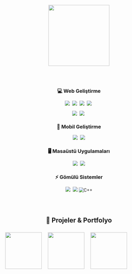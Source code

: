 <div align="center">

  <img height="200" src="https://github-readme-stats.vercel.app/api/top-langs/?username=Ali-Berk&theme=vue-dark&show_icons=true&hide_border=true&layout=donut"> </img>

  <br><br>

  <h3>💻 Web Geliştirme</h3>
  <img src="https://img.shields.io/badge/React-20232A?logo=react&logoColor=61DAFB"></img>&nbsp;
  <img src="https://img.shields.io/badge/Vue.js-35495E?logo=vue.js&logoColor=4FC08D"></img>&nbsp;
  <img src="https://img.shields.io/badge/PHP-777BB4?logo=php&logoColor=fff"></img>&nbsp;
  <img src="https://img.shields.io/badge/CodeIgniter-EF4223?logo=codeigniter&logoColor=white"/>&nbsp;

  <img src="https://img.shields.io/badge/.NET-512BD4?logo=dotnet&logoColor=fff"></img>&nbsp;
  <img src="https://img.shields.io/badge/Django-092E20?logo=django&logoColor=fff"></img>&nbsp;

  <h3>📱 Mobil Geliştirme</h3>
  <img src="https://img.shields.io/badge/React_Native-20232A?logo=react&logoColor=61DAFB"></img>&nbsp;
  <img src="https://img.shields.io/badge/.NET-512BD4?logo=dotnet&logoColor=fff"></img>

  <h3>🖥 Masaüstü Uygulamaları</h3>
  <img src="https://img.shields.io/badge/C%23-239120?logo=c-sharp&logoColor=fff"></img>&nbsp;
  <img src="https://img.shields.io/badge/Python-3776AB?logo=python&logoColor=fff"></img>

  <h3>⚡ Gömülü Sistemler</h3>
  <img src="https://img.shields.io/badge/Arduino-00979D?logo=arduino&logoColor=fff"></img>&nbsp;
  <img src="https://img.shields.io/badge/C-00599C?logo=c&logoColor=fff"></img>
  <img src="https://img.shields.io/badge/C%2B%2B-00599C?logo=c%2B%2B&logoColor=fff" alt="C++">





  <br><br>

<!-- Portfolyo / Repo Carousel -->
<h2>🚀 Projeler & Portfolyo</h2>
<div style="display:flex; overflow-x:auto; gap:20px; padding:10px;">
  <a href="https://github.com/Ali-Berk/Ayvaz-Otomotiv-Stock-Managetment-GUI">
    <img height="120" src="https://github-readme-stats.vercel.app/api/pin/?username=Ali-Berk&repo=Ayvaz-Otomotiv-Stock-Managetment-GUI&theme=vue-dark&hide_border=true">
  </a>
  <a href="https://github.com/Ali-Berk/MKU-Teknoloji-Dijital-Kostebek">
    <img height="120" src="https://github-readme-stats.vercel.app/api/pin/?username=Ali-Berk&repo=MKU-Teknoloji-Dijital-Kostebek&theme=vue-dark&hide_border=true">
  </a>
  <a href="https://github.com/Ali-Berk/vue.js-edu-project">
    <img height="120" src="https://github-readme-stats.vercel.app/api/pin/?username=Ali-Berk&repo=vue.js-edu-project&theme=vue-dark&hide_border=true">
  </a>
</div>


</div> 
